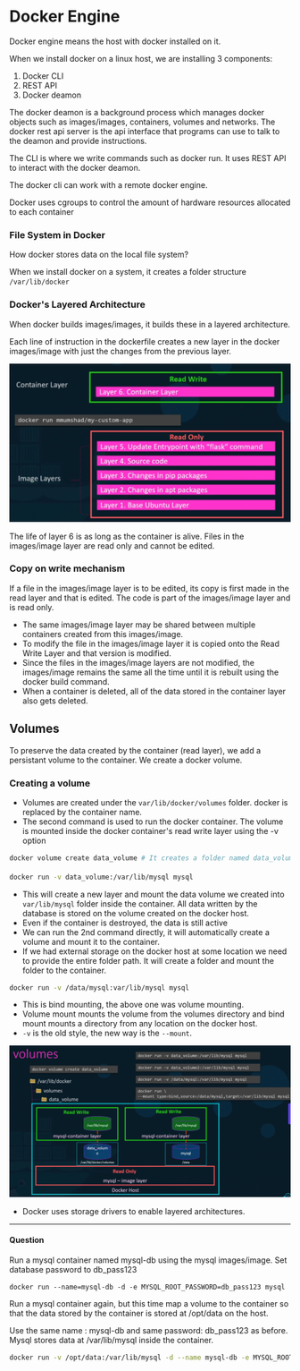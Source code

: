 # Docker Engine

Docker engine means the host with docker installed on it.

When we install docker on a linux host, we are installing 3 components:
1. Docker CLI
2. REST API
3. Docker deamon

The docker deamon is a background process which manages docker objects such as images/images, containers, volumes and networks. The docker rest api server is the api interface that programs can use to talk to the deamon and provide instructions.

The CLI is where we write commands such as docker run. It uses REST API to interact with the docker deamon.

The docker cli can work with a remote docker engine.

Docker uses cgroups to control the amount of hardware resources allocated to each container

### File System in Docker
How docker stores data on the local file system?

When we install docker on a system, it creates a folder structure `/var/lib/docker`

### Docker's Layered Architecture
When docker builds images/images, it builds these in a layered architecture.

Each line of instruction in the dockerfile creates a new layer in the docker images/image with just the changes from the previous layer.

![alt text](images/image-4.png)

The life of layer 6 is as long as the container is alive. Files in the images/image layer are read only and cannot be edited.

### Copy on write mechanism
If a file in the images/image layer is to be edited, its copy is first made in the read layer and that is edited. The code is part of the images/image layer and is read only.
- The same images/image layer may be shared between multiple containers created from this images/image.
- To modify the file in the images/image layer it is copied onto the Read Write Layer and that version is modified.
- Since the files in the images/image layers are not modified, the images/image remains the same all the time until it is rebuilt using the docker build command.
- When a container is deleted, all of the data stored in the container layer also gets deleted. 

## Volumes
To preserve the data created by the container (read layer), we add a persistant volume to the container. We create a docker volume.

### Creating a volume
- Volumes are created under the `var/lib/docker/volumes` folder. docker is replaced by the container name.
- The second command is used to run the docker container. The volume is mounted inside the docker container's read write layer using the -v option
```bash
docker volume create data_volume # It creates a folder named data_volume

docker run -v data_volume:/var/lib/mysql mysql
```
- This will create a new layer and mount the data volume we created into `var/lib/mysql` folder inside the container. All data written by the database is stored on the volume created on the docker host.
- Even if the container is destroyed, the data is still active
- We can run the 2nd command directly, it will automatically create a volume and mount it to the container.
- If we had external storage on the docker host at some location we need to provide the entire folder path. It will create a folder and mount the folder to the container.
```bash
docker run -v /data/mysql:var/lib/mysql mysql
```
- This is bind mounting, the above one was volume mounting.
- Volume mount mounts the volume from the volumes directory and bind mount mounts a directory from any location on the docker host.
- `-v` is the old style, the new way is the `--mount`.

![alt text](images/image-5.png)

- Docker uses storage drivers to enable layered architectures.

----
#### Question
Run a mysql container named mysql-db using the mysql images/image. Set database password to db_pass123
```
docker run --name=mysql-db -d -e MYSQL_ROOT_PASSWORD=db_pass123 mysql
```

Run a mysql container again, but this time map a volume to the container so that the data stored by the container is stored at /opt/data on the host.

Use the same name : mysql-db and same password: db_pass123 as before. Mysql stores data at /var/lib/mysql inside the container.

```bash
docker run -v /opt/data:/var/lib/mysql -d --name mysql-db -e MYSQL_ROOT_PASSWORD=db_pass123 mysql
```
